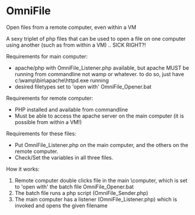 OmniFile
========

Open files from a remote computer, even within a VM

A sexy triplet of php files that can be used to open a file on one computer using another
(such as from within a VM) .. SICK RIGHT?!

Requirements for main computer:
- apache/php with OmniFile_Listener.php available, but apache MUST be running from commandline not wamp or whatever.
  to do so, just have c:\wamp\bin\apache\httpd.exe running
- desired filetypes set to 'open with' OmniFile_Opener.bat

Requirements for remote computer:
- PHP installed and available from commandline
- Must be able to access the apache server on the main computer (it is possible from within a VM!)

Requirements for these files:
- Put OmniFile_Listener.php on the main computer, and the others on the remote computer.
- Check/Set the variables in all three files.

How it works:
1. Remote computer double clicks file in the main \\computer, which is 
   set to 'open with' the batch file OmniFile_Opener.bat
2. The batch file runs a php script (OmniFile_Sender.php)
3. The main computer has a listener (OmniFile_Listener.php) which is invoked and opens the given filename


